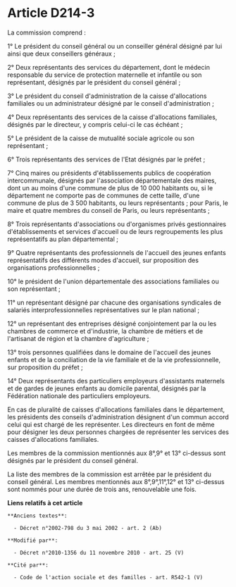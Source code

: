 # Article D214-3

La commission comprend : 

1° Le président du conseil général ou un conseiller général désigné par lui ainsi que deux conseillers généraux ; 

2° Deux représentants des services du département, dont le médecin responsable du service de protection maternelle et
infantile ou son représentant, désignés par le président du conseil général ; 

3° Le président du conseil d'administration de la caisse d'allocations familiales ou un administrateur désigné par le conseil
d'administration ; 

4° Deux représentants des services de la caisse d'allocations familiales, désignés par le directeur, y compris celui-ci le
cas échéant ; 

5° Le président de la caisse de mutualité sociale agricole ou son représentant ; 

6° Trois représentants des services de l'Etat désignés par le préfet ; 

7° Cinq maires ou présidents d'établissements publics de coopération intercommunale, désignés par l'association
départementale des maires, dont un au moins d'une commune de plus de 10 000 habitants ou, si le département ne comporte pas
de communes de cette taille, d'une commune de plus de 3 500 habitants, ou leurs représentants ; pour Paris, le maire et
quatre membres du conseil de Paris, ou leurs représentants ; 

8° Trois représentants d'associations ou d'organismes privés gestionnaires d'établissements et services d'accueil ou de leurs
regroupements les plus représentatifs au plan départemental ; 

9° Quatre représentants des professionnels de l'accueil des jeunes enfants représentatifs des différents modes d'accueil, sur
proposition des organisations professionnelles ; 

10° le président de l'union départementale des associations familiales ou son représentant ; 

11° un représentant désigné par chacune des organisations syndicales de salariés interprofessionnelles représentatives sur le
plan national ; 

12° un représentant des entreprises désigné conjointement par la ou les chambres de commerce et d'industrie, la       chambre
de métiers et de l'artisanat de région  et la chambre d'agriculture ; 

13° trois personnes qualifiées dans le domaine de l'accueil des jeunes enfants et de la conciliation de la vie familiale et
de la vie professionnelle, sur proposition du préfet ; 

14° Deux représentants des particuliers employeurs d'assistants maternels et de gardes de jeunes enfants au domicile
parental, désignés par la Fédération nationale des particuliers employeurs. 

En cas de pluralité de caisses d'allocations familiales dans le département, les présidents des conseils d'administration
désignent d'un commun accord celui qui est chargé de les représenter. Les directeurs en font de même pour désigner les deux
personnes chargées de représenter les services des caisses d'allocations familiales. 

Les membres de la commission mentionnés aux 8°,9° et 13° ci-dessus sont désignés par le président du conseil général. 

La liste des membres de la commission est arrêtée par le président du conseil général. Les membres mentionnés aux
8°,9°,11°,12° et 13° ci-dessus sont nommés pour une durée de trois ans, renouvelable une fois.

**Liens relatifs à cet article**

	**Anciens textes**:

	  - Décret n°2002-798 du 3 mai 2002 - art. 2 (Ab)

	**Modifié par**:

	  - Décret n°2010-1356 du 11 novembre 2010 - art. 25 (V)

	**Cité par**:

	  - Code de l'action sociale et des familles - art. R542-1 (V)
